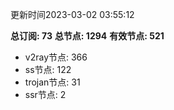更新时间2023-03-02 03:55:12

**总订阅: 73**
**总节点: 1294**
**有效节点: 521**
- v2ray节点: 366
- ss节点: 122
- trojan节点: 31
- ssr节点: 2
